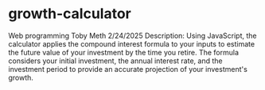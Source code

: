 # growth-calculator
Web programming
Toby Meth
2/24/2025
Description: Using JavaScript, the calculator applies the compound interest formula to your inputs to estimate the future value of your investment by the time you retire. The formula considers your initial investment, the annual interest rate, and the investment period to provide an accurate projection of your investment's growth.
